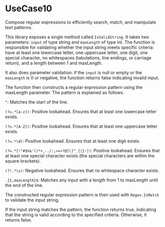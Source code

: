 # UseCase10
Compose regular expressions to efficiently search, match, and manipulate text patterns.

This library exposes a single method called `IsValidString`. It takes two parameters: `input` of type string and `maxLength` of type int. 
The function is responsible for validating whether the input string meets specific criteria: have at least one lowercase letter, one uppercase letter, one digit, one special character, no whitespaces (tabulations, line endings, or carriage return), and a length between 1 and maxLength.

It also does parameter validation: if the `input` is null or empty or the `maxLength` is 0 or negative, the function returns false indicating invalid input.

The function then constructs a regular expression pattern using the maxLength parameter. The pattern is explained as follows:

`^`: Matches the start of the line.

`(?=.*[a-z])`: Positive lookahead. Ensures that at least one lowercase letter exists.

`(?=.*[A-Z])`: Positive lookahead. Ensures that at least one uppercase letter exists.

`(?=.*\d)`: Positive lookahead. Ensures that at least one digit exists.

`(?=.*[!"#$%&'()*+,-./:;<=>?@[\]^_{|}~])`: Positive lookahead. Ensures that at least one special character exists (the special characters are within the square brackets).

`(?!.*\s)`: Negative lookahead. Ensures that no whitespace character exists.

`.{1,maxLength}$`: Matches any input with a length from 1 to maxLength until the end of the line.

The constructed regular expression pattern is then used with `Regex.IsMatch` to validate the input string.

If the input string matches the pattern, the function returns true, indicating that the string is valid according to the specified criteria. Otherwise, it returns false.